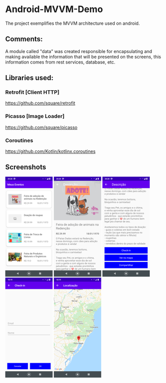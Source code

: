 # Android-MVVM-Demo
The project exemplifies the MVVM architecture used on android.

## Comments:
A module called "data" was created responsible for encapsulating and making available the information that will be presented on the screens, this information comes from rest services, database, etc.


## Libraries used:

### Retrofit [Client HTTP]
https://github.com/square/retrofit

### Picasso [Image Loader]
https://github.com/square/picasso

### Coroutines
https://github.com/Kotlin/kotlinx.coroutines


## Screenshots

![alt text](/images/home.png)
![alt text](/images/description_01.png)
![alt text](/images/description_02.png)
![alt text](/images/checkin.png)
![alt text](/images/map.png)
